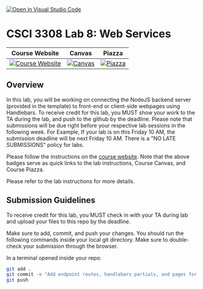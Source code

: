 [![Open in Visual Studio Code](https://classroom.github.com/assets/open-in-vscode-718a45dd9cf7e7f842a935f5ebbe5719a5e09af4491e668f4dbf3b35d5cca122.svg)](https://classroom.github.com/online_ide?assignment_repo_id=14155074&assignment_repo_type=AssignmentRepo)
# CSCI 3308 Lab 8: Web Services

|                                                Course Website                                                 |                                                   Canvas                                                    |                                              Piazza                                               |
| :-----------------------------------------------------------------------------------------------------------: | :---------------------------------------------------------------------------------------------------------: | :-----------------------------------------------------------------------------------------------: |
| [![Course Website](https://img.shields.io/badge/Labs-Lab8-0A4D99)](https://cuboulder-csci3308.pages.dev/docs/labs/lab8) | [![Canvas](https://img.shields.io/badge/Canvas-CSCI3308-CFB87C)](https://canvas.colorado.edu/courses/96969) | [![Piazza](https://img.shields.io/badge/-Piazza-3e7aab)](https://piazza.com/class/lll64nomt766ea) |

## Overview

In this lab, you will be working on connecting the NodeJS backend server (provided in the template) to front-end or client-side webpages using Handlebars. To receive credit for this lab, you MUST show your work to the TA during the lab, and push to the github by the deadline. Please note that submissions will be due right before your respective lab sessions in the following week. For Example, If your lab is on this Friday 10 AM, the submission deadline will be next Friday 10 AM. There is a "NO LATE SUBMISSIONS" policy for labs.

Please follow the instructions on the [course website](https://cuboulder-csci3308.pages.dev/docs/labs/lab8). Note that the above badges serve as quick links to the lab instructions, Course Canvas, and Course Piazza.


Please refer to the lab instructions for more details.

## Submission Guidelines

To receive credit for this lab, you MUST check in with your TA during lab and upload your files to this repo by the deadline.

Make sure to add, commit, and push your changes. You should run the following commands inside your local git directory. Make sure to double-check your submission through the browser.

In a terminal opened inside your repo:

```bash
git add .
git commit -m "Add endpoint routes, handlebars partials, and pages for Lab 8"
git push
```
